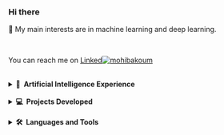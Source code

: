 ### Hi there

🌱 My main interests are in machine learning and deep learning.

 <br />

You can reach me on [Linked](https://www.linkedin.com/in/mohib-akoum-226411200/)<a href="https://www.linkedin.com/in/mohib-akoum-226411200/" target="blank"><img src="https://raw.githubusercontent.com/rahuldkjain/github-profile-readme-generator/master/src/images/icons/Social/linked-in-alt.svg" alt="mohibakoum" height="15" width="15" /></a>

 <br />

<details>
   <summary><b>🤖&nbsp;&nbsp;Artificial&nbsp;Intelligence&nbsp;Experience</b></summary>

<!-- EXPERIENCE-LIST:START -->
- Dimensionality Reduction
- Search Algorithms
- Neural Networks
- Computer Vision
- Classification
- Reinforcement
- Clustering
- Regression
- NLP
<!-- EXPERIENCE-LIST:END -->
</details>

 <br />
 
 <details>
   <summary><b>💻&nbsp;&nbsp;Projects&nbsp;Developed</b></summary>
 
 <!-- PROJECTS-LIST:START -->
- [Lifestyle App To Facilitate Everyday Tasks](https://drive.google.com/file/d/1j8yN8HW-xrE2MfBpt8LRP4-efW08d7KG/view?usp=sharing), [Repository](https://github.com/mohibfd/MyApp)
- [Emotional Intelligence Feedback Platform](https://johari360.com/), [Private Repository](https://stgit.dcs.gla.ac.uk/tp3-2020-SE01/se01-main)
- [Website for Independent Perfumer](https://www.nourakoumparfumeur.com/), [Repository](https://github.com/mohibfd/WebsiteForNour)
- [Yahtzee (Dice Game)](https://www.nourakoumparfumeur.com/), [Repository](https://github.com/mohibfd/Yahtzee)
<!-- PROJECTS-LIST:END -->
</details>

 <br />

<details>
  <summary><b>🛠️&nbsp;&nbsp;Languages&nbsp;and&nbsp;Tools</b></summary>
  <br/>
 
<!-- LANGUAGES-LIST:START -->
Languages:
<a href="https://www.python.org" target="_blank"> <img src="https://raw.githubusercontent.com/devicons/devicon/master/icons/python/python-original.svg" alt="python" width="40" height="40"/>
<a href="https://www.cprogramming.com/" target="_blank"> <img src="https://raw.githubusercontent.com/devicons/devicon/master/icons/c/c-original.svg" alt="c" width="40" height="40"/>
<a href="https://www.w3schools.com/cpp/" target="_blank"> <img src="https://raw.githubusercontent.com/devicons/devicon/master/icons/cplusplus/cplusplus-original.svg" alt="cplusplus" width="40" height="40"/>
<a href="https://www.java.com/en/" target="_blank"> <img src="https://raw.githubusercontent.com/devicons/devicon/master/icons/java/java-original-wordmark.svg" alt="java" width="40" height="40"/>
<a href="https://developer.mozilla.org/en-US/docs/Web/JavaScript" target="_blank"> <img src="https://raw.githubusercontent.com/devicons/devicon/master/icons/javascript/javascript-original.svg" alt="javascript" width="40" height="40"/> 
<a href="https://www.w3schools.com/css/" target="_blank"> <img src="https://raw.githubusercontent.com/devicons/devicon/master/icons/css3/css3-original-wordmark.svg" alt="css3" width="40" height="40"/>
<a href="https://www.w3.org/html/" target="_blank"> <img src="https://raw.githubusercontent.com/devicons/devicon/master/icons/html5/html5-original-wordmark.svg" alt="html5" width="40" height="40"/>
</a>
<!-- LANGUAGES-LIST:END -->
 
<!-- <br/> -->

<!-- LIBRARIES-LIST:START -->
Libraries: 
<a href="https://reactjs.org/" target="_blank"> <img src="https://raw.githubusercontent.com/devicons/devicon/master/icons/react/react-original-wordmark.svg" alt="react" width="40" height="40"/>
<a href="https://www.tensorflow.org/" target="_blank"> <img src="https://raw.githubusercontent.com/devicons/devicon/master/icons/tensorflow/tensorflow-original.svg" alt="tensorflow" width="40" height="40"/>
<a href="https://pytorch.org/" target="_blank"> <img src="https://www.vectorlogo.zone/logos/pytorch/pytorch-icon.svg" alt="pytorch" width="40" height="40"/>
<a href="https://www.numpy.org/" target="_blank"> <img src="https://raw.githubusercontent.com/devicons/devicon/master/icons/numpy/numpy-original.svg" alt="numpy" width="40" height="40"/>
<a href="https://pandas.pydata.org/" target="_blank"> <img src="https://raw.githubusercontent.com/devicons/devicon/master/icons/pandas/pandas-original-wordmark.svg" alt="pandas" width="40" height="40"/>
</a>
<!-- LIBRARIES-LIST:END -->
 
<!-- <br/> -->
 
<!-- DATABASE-LIST:START -->
Database management systems:
<a href="https://www.mongodb.com/" target="_blank"> <img src="https://raw.githubusercontent.com/devicons/devicon/master/icons/mongodb/mongodb-original-wordmark.svg" alt="mongodb" width="40" height="40"/>
<a href="https://www.mysql.com/" target="_blank"> <img src="https://raw.githubusercontent.com/devicons/devicon/master/icons/mysql/mysql-original-wordmark.svg" alt="mysql" width="40" height="40"/>
<a href="https://www.postgresql.org" target="_blank"> <img src="https://raw.githubusercontent.com/devicons/devicon/master/icons/postgresql/postgresql-original-wordmark.svg" alt="postgresql" width="40" height="40"/>
<a target="_blank" href="https://www.sqlite.org/index.html"><img src="https://www.vectorlogo.zone/logos/sqlite/sqlite-ar21.svg" alt="sqlite"  width="40" height="40"/> 
</a>
<!-- DATABASE-LIST:END -->
 
<!-- <br/> -->
 
<!-- FRAMEWORKS-LIST:START -->
Frameworks:
<a href="https://reactnative.dev/" target="_blank"> <img src="https://raw.githubusercontent.com/devicons/devicon/master/icons/react/react-original.svg" alt="reactnative" width="40" height="40"/>
<a href="https://flask.palletsprojects.com/" target="_blank"> <img src="https://www.vectorlogo.zone/logos/pocoo_flask/pocoo_flask-icon.svg" alt="flask" width="40" height="40"/> 
<a href="https://www.djangoproject.com/" target="_blank"> <img src="https://raw.githubusercontent.com/devicons/devicon/master/icons/django/django-original.svg" alt="django" width="40" height="40"/>
</a>
<!-- FRAMEWORKS-LIST:END -->
 
<!--  <br/> -->

<!-- TOOLS-LIST:START -->
Tools:
<a href="https://jupyter.org/" target="_blank"> <img src="https://raw.githubusercontent.com/devicons/devicon/master/icons/jupyter/jupyter-original-wordmark.svg" alt="jupyter" width="40" height="40"/>
<a target="_blank" href="https://colab.research.google.com/"><img src="https://www.tensorflow.org/images/colab_logo_32px.png" alt="colab"  width="40" height="40"/> 
</a>
<!-- TOOLS-LIST:END -->

<!-- <br/> -->

<!-- OS-LIST:START -->
Operating Systems:
<a href="https://www.linux.org/" target="_blank"> <img src="https://raw.githubusercontent.com/devicons/devicon/master/icons/linux/linux-original.svg" alt="linux" width="40" height="40"/>
 <a href="https://developer.android.com/" target="_blank"> <img src="https://raw.githubusercontent.com/devicons/devicon/master/icons/android/android-original.svg" alt="android" width="40" height="40"/>
<a href="https://developer.apple.com/" target="_blank"> <img src="https://raw.githubusercontent.com/devicons/devicon/master/icons/apple/apple-original.svg" alt="apple" width="40" height="40"/> 
</a>
<!-- OS-LIST:END -->
  
</details>
